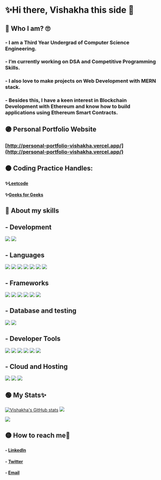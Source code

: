 # ✨Hi there, Vishakha this side 👋

## 🔴 Who I am? 🙄
### - I am a Third Year Undergrad of Computer Science Engineering.
### - I’m currently working on DSA and Competitive Programming Skills.
### - I also love to make projects on Web Development with MERN stack.
### - Besides this, I have a keen interest in Blockchain Development with Ethereum and know how to build applications using Ethereum Smart Contracts.

## 🟣 Personal Portfolio Website
### [http://personal-portfolio-vishakha.vercel.app/](http://personal-portfolio-vishakha.vercel.app/)

## 🟠 Coding Practice Handles: 
  #### ✨[Leetcode](https://leetcode.com/vishakha-aggarwal/)   
  #### ✨[Geeks for Geeks](https://auth.geeksforgeeks.org/user/vishakhaaggarwal251/profile)

## 🔵 About my skills

## - Development
<div align="inline"">
 <img src ="https://img.shields.io/badge/Ethereum%20Blockchain%20Development-orange?style=for-the-badge" />
 <img src ="https://img.shields.io/badge/-Full%20Stack%20Web%20Development-blue?style=for-the-badge" />
</div>

## - Languages
<div align="inline"">
 <img src ="https://img.shields.io/badge/C-ffb703?style=for-the-badge&logo=c&logoColor=black" />
 <img src ="https://img.shields.io/badge/C++-4EA94B?style=for-the-badge&logo=c%2B%2B&logoColor=white" />
 <img src ="https://img.shields.io/badge/HTML-14213d?style=for-the-badge&logo=html5&logoColor=white" />
 <img src ="https://img.shields.io/badge/CSS-ae2012?style=for-the-badge&logo=css3&logoColor=white" />
 <img src ="https://img.shields.io/badge/Javascript-f48c06?style=for-the-badge&logo=javascript&logoColor=white" />
 <img src ="https://img.shields.io/badge/Solidity-5a189a?style=for-the-badge&logo=solidity&logoColor=white" />
 <img src ="https://img.shields.io/badge/Python-f9dbbd?style=for-the-badge&logo=python&logoColor=black" />
</div>

## - Frameworks
<div align="inline">
 <img src = "https://img.shields.io/badge/Web3.Js-a0c4ff?style=for-the-badge&logo=Web3.js&logoColor=black" />
 <img src = "https://img.shields.io/badge/ReactJs-8cb369?style=for-the-badge&logo=react&logoColor=white" />
 <img src = "https://img.shields.io/badge/ExpressJs-ffc857?style=for-the-badge&logo=express&logoColor=black" />
 <img src = "https://img.shields.io/badge/NodeJs-339933?style=for-the-badge&logo=nodedotjs&logoColor=white" />
 <img src = "https://img.shields.io/badge/NextJs-f86624?style=for-the-badge&logo=Next.js&logoColor=white" />
 <img src = "https://img.shields.io/badge/Truffle-ffc857?style=for-the-badge&logo=truffle&logoColor=black" />

</div>

## - Database and testing
<div align="inline"">
 <img src ="https://img.shields.io/badge/MySQL-ffd000?style=for-the-badge&logo=mysql&logoColor=black" />
 <img src ="https://img.shields.io/badge/MongoDB-4EA94B?style=for-the-badge&logo=mongodb&logoColor=white" />
</div>

## - Developer Tools
<div align="inline">
 <img src="https://img.shields.io/badge/Visual_Studio_Code-0078D4?style=for-the-badge&logo=visual%20studio%20code&logoColor=white" />
 <img src="https://img.shields.io/badge/Git-ff8800?style=for-the-badge&logo=git&logoColor=white" />
 <img src="https://img.shields.io/badge/Github-ffdd00?style=for-the-badge&logo=github&logoColor=black" />
 <img src="https://img.shields.io/badge/Postman-c8b8db?style=for-the-badge&logo=postman&logoColor=white" />
 <img src = "https://img.shields.io/badge/npm-CB3837?style=for-the-badge&logo=npm&logoColor=white" />
 <img src = "https://img.shields.io/badge/redux-339933?style=for-the-badge&logo=redux&logoColor=white" />
</div>

## - Cloud and Hosting
<div align="inline">
 <img src="https://img.shields.io/badge/Firebase-fb8b24?style=for-the-badge&logo=firebase&logoColor=white" />
 <img src="https://img.shields.io/badge/Heroku-6930c3?style=for-the-badge&logo=Heroku&logoColor=white" />
 <img src="https://img.shields.io/badge/Netlify-64dfdf?style=for-the-badge&logo=Netlify&logoColor=white" />
</div>

## 🟢 My Stats✨
[![Vishakha's GitHub stats](https://github-readme-stats.vercel.app/api?username=vishakha-aggarwal&show_icons=true&theme=github_dark)](https://github.com/anuraghazra/github-readme-stats)
 <img src="https://github-profile-summary-cards.vercel.app/api/cards/profile-details?username=vishakha-aggarwal&theme=github_dark&show_icons=true" />
 
 <img src="https://github-readme-stats.vercel.app/api/top-langs/?username=vishakha-aggarwal&theme=github_dark" />
 
## 🟡 How to reach me🤝
#### - [LinkedIn](https://www.linkedin.com/in/vishakha-aggarwal-49b348206/)  
#### - [Twitter](https://twitter.com/Vishakh88748959) 
#### - [Email](mailto:vishakhaaggarwal251@gmail.com)
